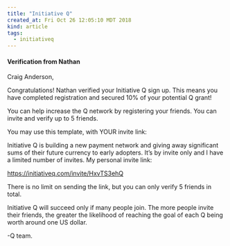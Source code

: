 ```yaml
---
title: "Initiative Q"
created_at: Fri Oct 26 12:05:10 MDT 2018
kind: article
tags:
  - initiativeq
---
```


<h4>Verification from Nathan</h4>

Craig Anderson,

Congratulations! Nathan verified your Initiative Q sign up. This means
you have completed registration and secured 10% of your potential Q grant!

You can help increase the Q network by registering your friends. You
can invite and verify up to 5 friends.

You may use this template, with YOUR invite link:

Initiative Q is building a new payment network and giving away significant
sums of their future currency to early adopters. It’s by invite only
and I have a limited number of invites. My personal invite link:

https://initiativeq.com/invite/HxvTS3ehQ

There is no limit on sending the link, but you can only verify 5 friends
in total.

Initiative Q will succeed only if many people join. The more people
invite their friends, the greater the likelihood of reaching the goal
of each Q being worth around one US dollar.

-Q team.

<!--
html boilerplate fragments
<a href="" target="_blank"></a>
<a name=""></a>
<img src="" width="400px">
<ul>
  <li></li>
  <li><a href="" target="_blank"></a></li>
</ul>
<pre>
</pre>
<p style="margin-bottom: 2em;"></p>
<hr style="border: 0; height: 3px; background: #333; background-image: linear-gradient(to right, #ccc, #333, #ccc);">
<pre><code>
</code></pre>
<math xmlns='http://www.w3.org/1998/Math/MathML' display='block'>
</math>
-->

